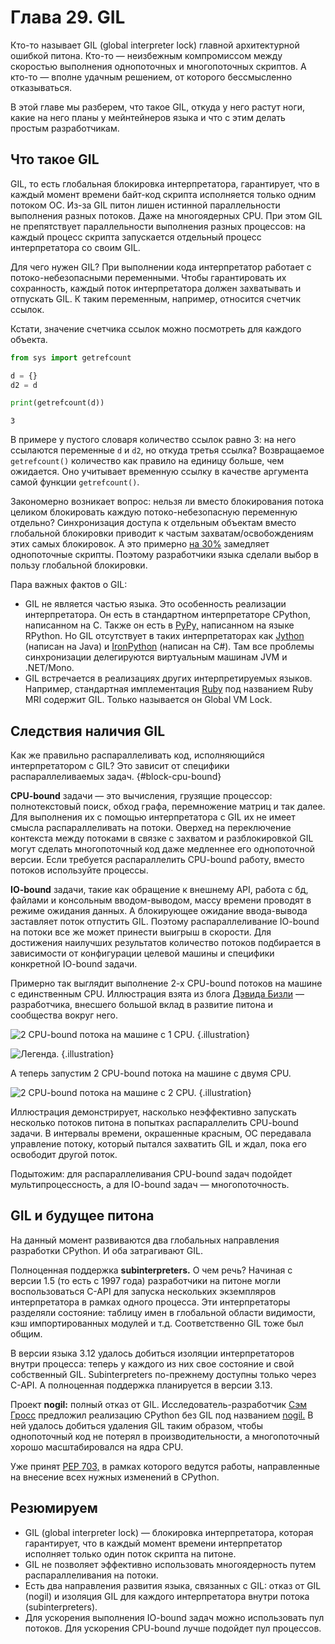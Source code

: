 # Глава 29. GIL

Кто-то называет GIL (global interpreter lock) главной архитектурной ошибкой питона. Кто-то — неизбежным компромиссом между скоростью выполнения однопоточных и многопоточных скриптов. А кто-то — вполне удачным решением, от которого бессмысленно отказываться.

В этой главе мы разберем, что такое GIL, откуда у него растут ноги, какие на него планы у мейнтейнеров языка и что с этим делать простым разработчикам.

## Что такое GIL
GIL, то есть глобальная блокировка интерпретатора, гарантирует, что в каждый момент времени байт-код скрипта исполняется только одним потоком ОС. Из-за GIL питон лишен истинной параллельности выполнения разных потоков. Даже на многоядерных CPU. При этом GIL не препятствует параллельности выполнения разных процессов: на каждый процесс скрипта запускается отдельный процесс интерпретатора со своим GIL.

Для чего нужен GIL? При выполнении кода интерпретатор работает с потоко-небезопасными переменными. Чтобы гарантировать их сохранность, каждый поток интерпретатора должен захватывать и отпускать GIL. К таким переменным, например, относится счетчик ссылок.

Кстати, значение счетчика ссылок можно посмотреть для каждого объекта.

```python
from sys import getrefcount

d = {}
d2 = d

print(getrefcount(d))
```
```
3
```

В примере у пустого словаря количество ссылок равно 3: на него ссылаются переменные `d` и `d2`, но откуда третья ссылка? Возвращаемое `getrefcount()` количество как правило на единицу больше, чем ожидается. Оно учитывает временную ссылку в качестве аргумента самой функции `getrefcount()`.

Закономерно возникает вопрос: нельзя ли вместо блокирования потока целиком блокировать каждую потоко-небезопасную переменную отдельно? Синхронизация доступа к отдельным объектам вместо глобальной блокировки приводит к частым захватам/освобождениям этих самых блокировок. А это примерно [на 30%](https://docs.python.org/3/faq/library.html#can-t-we-get-rid-of-the-global-interpreter-lock) замедляет однопоточные скрипты. Поэтому разработчики языка сделали выбор в пользу глобальной блокировки.

Пара важных фактов о GIL:
- GIL не является частью языка. Это особенность реализации интерпретатора. Он есть в стандартном интерпретаторе CPython, написанном на C. Также он есть в [PyPy,](https://www.pypy.org/) написанном на языке RPython. Но GIL отсутствует в таких интерпретаторах как [Jython](https://www.jython.org/) (написан на Java) и [IronPython](https://ironpython.net/) (написан на C#). Там все проблемы синхронизации делегируются виртуальным машинам JVM и .NET/Mono.
- GIL встречается в реализациях других интерпретируемых языков. Например, стандартная имплементация [Ruby](https://www.ruby-lang.org/en/) под названием Ruby MRI содержит GIL. Только называется он Global VM Lock.

## Следствия наличия GIL
Как же правильно распараллеливать код, исполняющийся интерпретатором с GIL? Это зависит от специфики распараллеливаемых задач. {#block-cpu-bound}

**CPU-bound** задачи — это вычисления, грузящие процессор: полнотекстовый поиск, обход графа, перемножение матриц и так далее. Для выполнения их с помощью интерпретатора с GIL их не имеет смысла распараллеливать на потоки. Оверхед на переключение контекста между потоками в связке с захватом и разблокировкой GIL могут сделать многопоточный код даже медленнее его однопоточной версии. Если требуется распараллелить CPU-bound работу, вместо потоков используйте процессы.

**IO-bound** задачи, такие как обращение к внешнему API, работа с бд, файлами и консольным вводом-выводом, массу времени проводят в режиме ожидания данных. А блокирующее ожидание ввода-вывода заставляет поток отпустить GIL. Поэтому распараллеливание IO-bound на потоки все же может принести выигрыш в скорости. Для достижения наилучших результатов количество потоков подбирается в зависимости от конфигурации целевой машины и специфики конкретной IO-bound задачи.

Примерно так выглядит выполнение 2-х CPU-bound потоков на машине с единственным CPU. Иллюстрация взята из блога [Дэвида Бизли](https://dabeaz.blogspot.com/2010/01/python-gil-visualized.html) — разработчика, внесшего большой вклад в развитие питона и сообщества вокруг него.

![2 CPU-bound потока на машине с 1 CPU.](https://raw.githubusercontent.com/senjun-team/senjun-courses/main/illustrations/python/2-threads-1-cpu.png) {.illustration}


![Легенда.](https://raw.githubusercontent.com/senjun-team/senjun-courses/main/illustrations/python/theads-cpu-legend.png) {.illustration}


А теперь запустим 2 CPU-bound потока на машине с двумя CPU.

![2 CPU-bound потока на машине с 2 CPU.](https://raw.githubusercontent.com/senjun-team/senjun-courses/main/illustrations/python/2-threads-2-cpu.png) {.illustration}

Иллюстрация демонстрирует, насколько неэффективно запускать несколько потоков питона в попытках распараллелить CPU-bound задачи. В интервалы времени, окрашенные красным, ОС передавала управление потоку, который пытался захватить GIL и ждал, пока его освободит другой поток.

Подытожим: для распараллеливания CPU-bound задач подойдет мультипроцессность, а для IO-bound задач — многопоточность.

## GIL и будущее питона
На данный момент развиваются два глобальных направления разработки CPython. И оба затрагивают GIL.

Полноценная поддержка **subinterpreters.** О чем речь? Начиная с версии 1.5 (то есть с 1997 года) разработчики на питоне могли воспользоваться C-API для запуска нескольких экземпляров интерпретатора в рамках одного процесса. Эти интерпретаторы разделяли состояние: таблицу имен в глобальной области видимости, кэш импортированных модулей и т.д. Соответственно GIL тоже был общим. 

В версии языка 3.12 удалось добиться изоляции интерпретаторов внутри процесса: теперь у каждого из них свое состояние и свой собственный GIL. Subinterpreters по-прежнему доступны только через C-API. А полноценная поддержка планируется в версии 3.13. 

Проект **nogil:** полный отказ от GIL. Исследователь-разработчик [Сэм Гросс](https://mail.python.org/archives/list/python-dev@python.org/thread/ABR2L6BENNA6UPSPKV474HCS4LWT26GY/) предложил реализацию CPython без GIL под названием [nogil.](https://github.com/colesbury/nogil) В ней удалось добиться удаления GIL таким образом, чтобы однопоточный код не потерял в производительности, а многопоточный хорошо масштабировался на ядра CPU. 

Уже принят [PEP 703,](https://peps.python.org/pep-0703/) в рамках которого ведутся работы, направленные на внесение всех нужных изменений в CPython. 

## Резюмируем
- GIL (global interpreter lock) — блокировка интерпретатора, которая гарантирует, что в каждый момент времени интерпретатор исполняет только один поток скрипта на питоне. 
- GIL не позволяет эффективно использовать многоядерность путем распараллеливания на потоки.
- Есть два направления развития языка, связанных с GIL: отказ от GIL (nogil) и изоляция GIL для каждого интерпретатора внутри потока (subinterpreters).
- Для ускорения выполнения IO-bound задач можно использовать пул потоков. Для ускорения CPU-bound лучше подойдет пул процессов.
